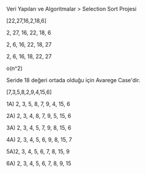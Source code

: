 Veri Yapıları ve Algoritmalar > Selection Sort Projesi

[22,27,16,2,18,6] 

2, 27, 16, 22, 18, 6

2, 6, 16, 22, 18, 27

2, 6, 16, 18, 22, 27

o(n^2)

Seride 18 değeri ortada olduğu için Avarege Case'dir.


[7,3,5,8,2,9,4,15,6]

1A) 2, 3, 5, 8, 7, 9, 4, 15, 6

2A) 2, 3, 4, 8, 7, 9, 5, 15, 6

3A) 2, 3, 4, 5, 7, 9, 8, 15, 6

4A) 2, 3, 4, 5, 6, 9, 8, 15, 7

5A)2, 3, 4, 5, 6, 7, 8, 15, 9

6A) 2, 3, 4, 5, 6, 7, 8, 9, 15


